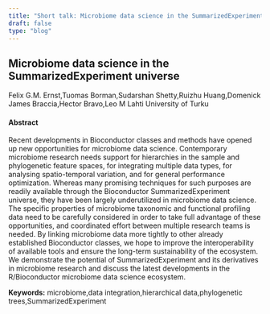 ```yaml
---
title: "Short talk: Microbiome data science in the SummarizedExperiment universe"
draft: false
type: "blog"
---
```


## Microbiome data science in the SummarizedExperiment universe
Felix G.M. Ernst,Tuomas Borman,Sudarshan Shetty,Ruizhu Huang,Domenick James Braccia,Hector Bravo,Leo M Lahti
University of Turku
#### Abstract

Recent developments in Bioconductor classes and methods have opened up new opportunities for microbiome data science. Contemporary microbiome research needs support for hierarchies in the sample and phylogenetic feature spaces, for integrating multiple data types, for analysing spatio-temporal variation, and for general performance optimization. Whereas many promising techniques for such purposes are readily available through the Bioconductor SummarizedExperiment universe, they have been largely underutilized in microbiome data science. The specific properties of microbiome taxonomic and functional profiling data need to be carefully considered in order to take full advantage of these opportunities, and coordinated effort between multiple research teams is needed. By linking microbiome data more tightly to other already established Bioconductor classes, we hope to improve the interoperability of available tools and ensure the long-term sustainability of the ecosystem. We demonstrate the potential of SummarizedExperiment and its derivatives in microbiome research and discuss the latest developments in the R/Bioconductor microbiome data science ecosystem.

**Keywords:** microbiome,data integration,hierarchical data,phylogenetic trees,SummarizedExperiment
